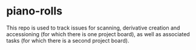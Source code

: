 # piano-rolls
This repo is used to track issues for scanning, derivative creation and accessioning (for which there is one project board), as well as associated tasks (for which there is a second project board).
